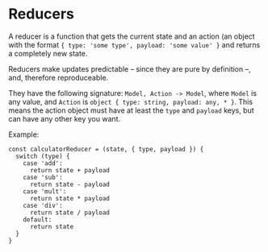 # Reducers

A reducer is a function that gets the current state and an action (an object
with the format `{ type: 'some type', payload: 'some value' }` and returns a
completely new state.

Reducers make updates predictable – since they are pure by definition –, and,
therefore reproduceable.

They have the following signature: `Model, Action -> Model`, where `Model` is
any value, and `Action` is `object { type: string, payload: any, * }`. This
means the action object must have at least the `type` and `payload` keys, but
can have any other key you want.

Example:

```
const calculatorReducer = (state, { type, payload }) {
  switch (type) {
    case 'add':
      return state + payload
    case 'sub':
      return state - payload
    case 'mult':
      return state * payload
    case 'div':
      return state / payload
    default:
      return state
  }
}
```
